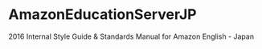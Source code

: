# AmazonEducationServerJP
2016 Internal Style Guide &amp; Standards Manual for Amazon English - Japan
